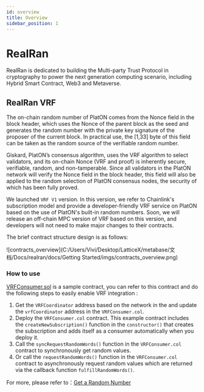 ```yaml
---
id: overview
title: Overview
sidebar_position: 1
---
```


# RealRan 

RealRan is dedicated to building the Multi-party Trust Protocol in cryptography to power the next generation computing scenario, including Hybrid Smart Contract, Web3 and Metaverse.

## RealRan VRF

The on-chain random number of PlatON comes from the Nonce field in the block header, which uses the Nonce of the parent block as the seed and generates the random number with the private key signature of the proposer of the current block. In practical use, the [1,33] byte of this field can be taken as the random source of the verifiable random number.

Giskard, PlatON’s consensus algorithm, uses the VRF algorithm to select validators, and its on-chain Nonce (VRF and proof) is inherently secure, verifiable, random, and non-tamperable. Since all validators in the PlatON network will verify the Nonce field in the block header, this field will also be applied to the random selection of PlatON consensus nodes, the security of which has been fully proved.

We launched `VRF V1` version. In this version, we refer to Chainlink's subscription model and provide a developer-friendly VRF service on PlatON based on the use of PlatON's built-in random numbers. Soon, we will release an off-chain MPC version of VRF based on this version, and developers will not need to make major changes to their contracts.

The brief contract structure design is as follows:

![contracts_overview](C:/Users/Vivi/Desktop/LatticeX/metabase/文档/Docs/realran/docs/Getting Started/imgs/contracts_overview.png)

### How to use

[VRFConsumer.sol](https://github.com/realran/VRFContract/blob/main/sample/VRFConsumer.sol) is a sample contract, you can refer to this contract and do the following steps to easily enable VRF integration :

1. Get the `VRFCoordinator` address based on the network in the and update the `vrfCoordinator` address in the  `VRFConsumer.col`.
2. Deploy the `VRFConsumer.col` contract. This example contract includes the `createNewSubscription()` function in the `constructor()` that creates the subscription and adds itself as a consumer automatically when you deploy it.
3. Call the `syncRequestRandomWords()` function in the `VRFConsumer.col` contract to synchronously get random values.
4. Or call the `requestRandomWords()` function in the `VRFConsumer.col` contract to asynchronously request random values which are returned via the callback function `fulfillRandomWords()`.

For more, please refer to：[Get a Random Number](https://realran.github.io/Docs/Getting%20Started/Get%20a%20Random%20Number)



















